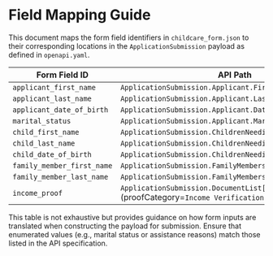 # Field Mapping Guide

This document maps the form field identifiers in `childcare_form.json` to their
corresponding locations in the `ApplicationSubmission` payload as defined in
`openapi.yaml`.

| Form Field ID | API Path |
|---------------|---------|
| `applicant_first_name` | `ApplicationSubmission.Applicant.FirstName` |
| `applicant_last_name`  | `ApplicationSubmission.Applicant.LastName` |
| `applicant_date_of_birth` | `ApplicationSubmission.Applicant.DateOfBirth` |
| `marital_status` | `ApplicationSubmission.Applicant.MaritalStatus` |
| `child_first_name` | `ApplicationSubmission.ChildrenNeedingCare[].FirstName` |
| `child_last_name` | `ApplicationSubmission.ChildrenNeedingCare[].LastName` |
| `child_date_of_birth` | `ApplicationSubmission.ChildrenNeedingCare[].DateOfBirth` |
| `family_member_first_name` | `ApplicationSubmission.FamilyMembers[].FirstName` |
| `family_member_last_name` | `ApplicationSubmission.FamilyMembers[].LastName` |
| `income_proof` | `ApplicationSubmission.DocumentList[]` (proofCategory=`Income Verification`) |

This table is not exhaustive but provides guidance on how form inputs are
translated when constructing the payload for submission. Ensure that enumerated
values (e.g., marital status or assistance reasons) match those listed in the
API specification.
